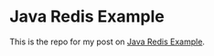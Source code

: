 # Java Redis Example

This is the repo for my post on [Java Redis Example](https://datmt.com/backend/use-cases-of-redis-in-software-systems/).